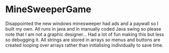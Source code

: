 # MineSweeperGame
Disappointed the new windows minesweeper had ads and a paywall so I built my own. All runs in java and in manually coded Java swing so please note that I am not a graphic designer... Had a lot of fun making this but less so debugging it. All strings are stored in arrays so menus and buttons are created looping over arrays rather than initialising individually to save time.
